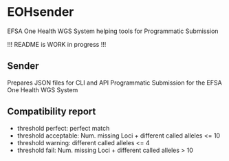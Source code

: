 # EOHsender

EFSA One Health WGS System helping tools for Programmatic Submission

!!! README is WORK in progress  !!!

## Sender

Prepares JSON files for CLI and API Programmatic Submission for the EFSA One Health WGS System

## Compatibility report
  * threshold perfect: perfect match
  * threshold acceptable: Num. missing Loci + different called alleles <= 10
  * threshold warning: different called alleles <= 4
  * threshold fail: Num. missing Loci + different called alleles > 10
